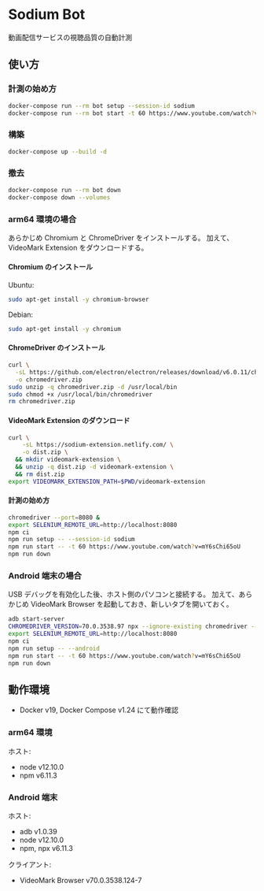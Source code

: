 # Sodium Bot

動画配信サービスの視聴品質の自動計測

## 使い方

### 計測の始め方

```sh
docker-compose run --rm bot setup --session-id sodium
docker-compose run --rm bot start -t 60 https://www.youtube.com/watch?v=mY6sChi65oU
```

### 構築

```sh
docker-compose up --build -d
```

### 撤去

```sh
docker-compose run --rm bot down
docker-compose down --volumes
```

### arm64 環境の場合

あらかじめ Chromium と ChromeDriver をインストールする。
加えて、VideoMark Extension をダウンロードする。

#### Chromium のインストール

Ubuntu:

```sh
sudo apt-get install -y chromium-browser
```

Debian:

```sh
sudo apt-get install -y chromium
```

#### ChromeDriver のインストール

```sh
curl \
  -sL https://github.com/electron/electron/releases/download/v6.0.11/chromedriver-v6.0.11-linux-arm64.zip \
  -o chromedriver.zip
sudo unzip -q chromedriver.zip -d /usr/local/bin
sudo chmod +x /usr/local/bin/chromedriver
rm chromedriver.zip
```

#### VideoMark Extension のダウンロード

```sh
curl \
    -sL https://sodium-extension.netlify.com/ \
    -o dist.zip \
  && mkdir videomark-extension \
  && unzip -q dist.zip -d videomark-extension \
  && rm dist.zip
export VIDEOMARK_EXTENSION_PATH=$PWD/videomark-extension
```

#### 計測の始め方

```sh
chromedriver --port=8080 &
export SELENIUM_REMOTE_URL=http://localhost:8080
npm ci
npm run setup -- --session-id sodium
npm run start -- -t 60 https://www.youtube.com/watch?v=mY6sChi65oU
npm run down
```

### Android 端末の場合

USB デバッグを有効化した後、ホスト側のパソコンと接続する。
加えて、あらかじめ VideoMark Browser を起動しておき、新しいタブを開いておく。

```sh
adb start-server
CHROMEDRIVER_VERSION=70.0.3538.97 npx --ignore-existing chromedriver --port=8080 &
export SELENIUM_REMOTE_URL=http://localhost:8080
npm ci
npm run setup -- --android
npm run start -- -t 60 https://www.youtube.com/watch?v=mY6sChi65oU
npm run down
```

## 動作環境

- Docker v19, Docker Compose v1.24 にて動作確認

### arm64 環境

ホスト:

- node v12.10.0
- npm v6.11.3

### Android 端末

ホスト:

- adb v1.0.39
- node v12.10.0
- npm, npx v6.11.3

クライアント:

- VideoMark Browser v70.0.3538.124-7
